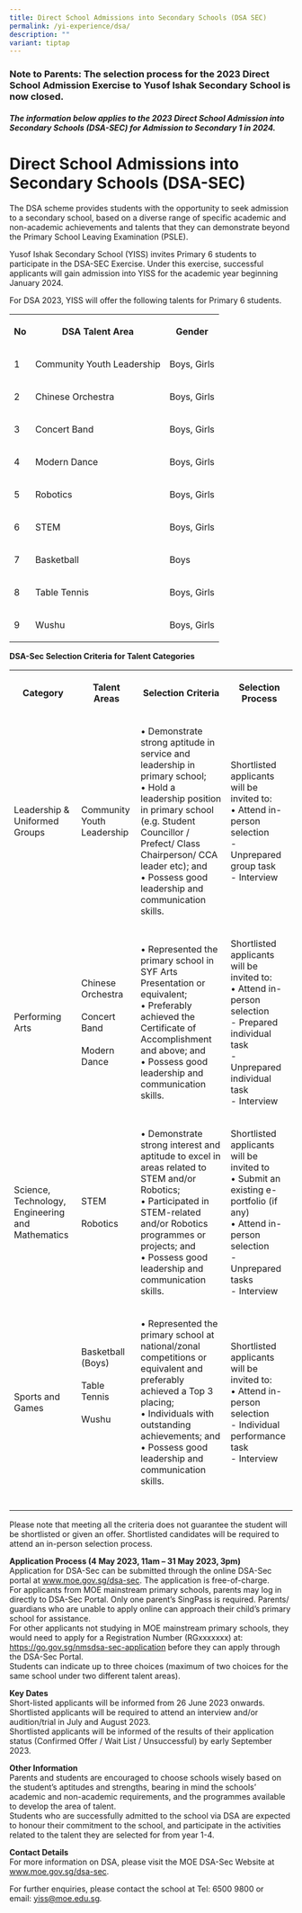 ```yaml
---
title: Direct School Admissions into Secondary Schools (DSA SEC)
permalink: /yi-experience/dsa/
description: ""
variant: tiptap
---
```

<h3>Note to Parents: The selection process for the 2023 Direct School Admission Exercise to Yusof Ishak Secondary School is now closed.</h3>
<h5>The information below applies to the 2023 Direct School Admission into Secondary Schools (DSA-SEC) for Admission to Secondary 1 in 2024.</h5>
<h1><strong>Direct School Admissions into Secondary Schools (DSA-SEC)</strong></h1>
<p>The DSA scheme provides students with the opportunity to seek admission
to a secondary school, based on a diverse range of specific academic and
non-academic achievements and talents that they can demonstrate beyond
the Primary School Leaving Examination (PSLE).</p>
<p>Yusof Ishak Secondary School (YISS) invites Primary 6 students to participate
in the DSA-SEC Exercise. Under this exercise, successful applicants will
gain admission into YISS for the academic year beginning January 2024.</p>
<p>For DSA 2023, YISS will offer the following talents for Primary 6 students.</p>
<table>
<tbody>
<tr>
<th rowspan="1" colspan="1">
<p>No</p>
</th>
<th rowspan="1" colspan="1">
<p>DSA Talent Area</p>
</th>
<th rowspan="1" colspan="1">
<p>Gender</p>
</th>
</tr>
<tr>
<td rowspan="1" colspan="1">
<p>1</p>
</td>
<td rowspan="1" colspan="1">
<p>Community Youth Leadership</p>
</td>
<td rowspan="1" colspan="1">
<p>Boys, Girls</p>
</td>
</tr>
<tr>
<td rowspan="1" colspan="1">
<p>2</p>
</td>
<td rowspan="1" colspan="1">
<p>Chinese Orchestra</p>
</td>
<td rowspan="1" colspan="1">
<p>Boys, Girls</p>
</td>
</tr>
<tr>
<td rowspan="1" colspan="1">
<p>3</p>
</td>
<td rowspan="1" colspan="1">
<p>Concert Band</p>
</td>
<td rowspan="1" colspan="1">
<p>Boys, Girls</p>
</td>
</tr>
<tr>
<td rowspan="1" colspan="1">
<p>4</p>
</td>
<td rowspan="1" colspan="1">
<p>Modern Dance</p>
</td>
<td rowspan="1" colspan="1">
<p>Boys, Girls</p>
</td>
</tr>
<tr>
<td rowspan="1" colspan="1">
<p>5</p>
</td>
<td rowspan="1" colspan="1">
<p>Robotics</p>
</td>
<td rowspan="1" colspan="1">
<p>Boys, Girls</p>
</td>
</tr>
<tr>
<td rowspan="1" colspan="1">
<p>6</p>
</td>
<td rowspan="1" colspan="1">
<p>STEM</p>
</td>
<td rowspan="1" colspan="1">
<p>Boys, Girls</p>
</td>
</tr>
<tr>
<td rowspan="1" colspan="1">
<p>7</p>
</td>
<td rowspan="1" colspan="1">
<p>Basketball</p>
</td>
<td rowspan="1" colspan="1">
<p>Boys</p>
</td>
</tr>
<tr>
<td rowspan="1" colspan="1">
<p>8</p>
</td>
<td rowspan="1" colspan="1">
<p>Table Tennis</p>
</td>
<td rowspan="1" colspan="1">
<p>Boys, Girls</p>
</td>
</tr>
<tr>
<td rowspan="1" colspan="1">
<p>9</p>
</td>
<td rowspan="1" colspan="1">
<p>Wushu</p>
</td>
<td rowspan="1" colspan="1">
<p>Boys, Girls</p>
</td>
</tr>
</tbody>
</table>
<p><strong>DSA-Sec Selection Criteria for Talent Categories</strong>
</p>
<table>
<tbody>
<tr>
<th rowspan="1" colspan="1">
<p>Category</p>
</th>
<th rowspan="1" colspan="1">
<p>Talent Areas</p>
</th>
<th rowspan="1" colspan="1">
<p>Selection Criteria</p>
</th>
<th rowspan="1" colspan="1">
<p>Selection Process</p>
</th>
</tr>
<tr>
<td rowspan="1" colspan="1">
<p>Leadership &amp; Uniformed Groups</p>
</td>
<td rowspan="1" colspan="1">
<p>Community Youth Leadership</p>
</td>
<td rowspan="1" colspan="1">
<p>• Demonstrate strong aptitude in service and leadership in primary school;
<br>• Hold a leadership position in primary school (e.g. Student Councillor
/ Prefect/ Class Chairperson/ CCA leader etc); and
<br>• Possess good leadership and communication skills.</p>
</td>
<td rowspan="1" colspan="1">
<p>Shortlisted applicants will be invited to:
<br>• Attend in-person selection
<br>- Unprepared group task
<br>- Interview</p>
</td>
</tr>
<tr>
<td rowspan="1" colspan="1">
<p>Performing Arts</p>
</td>
<td rowspan="1" colspan="1">
<p>Chinese Orchestra
<br>
<br>Concert Band
<br>
<br>Modern Dance</p>
</td>
<td rowspan="1" colspan="1">
<p>• Represented the primary school in SYF Arts Presentation or equivalent;
<br>• Preferably achieved the Certificate of Accomplishment and above; and
<br>• Possess good leadership and communication skills.</p>
</td>
<td rowspan="1" colspan="1">
<p>Shortlisted applicants will be invited to:
<br>• Attend in-person selection
<br>- Prepared individual task
<br>- Unprepared individual task
<br>- Interview</p>
</td>
</tr>
<tr>
<td rowspan="1" colspan="1">
<p>Science, Technology, Engineering and Mathematics</p>
</td>
<td rowspan="1" colspan="1">
<p>STEM
<br>
<br>Robotics</p>
</td>
<td rowspan="1" colspan="1">
<p>• Demonstrate strong interest and aptitude to excel in areas related to
STEM and/or Robotics;
<br>• Participated in STEM-related and/or Robotics programmes or projects;
and
<br>• Possess good leadership and communication skills.</p>
</td>
<td rowspan="1" colspan="1">
<p>Shortlisted applicants will be invited to
<br>• Submit an existing e-portfolio (if any)
<br>• Attend in-person selection
<br>- Unprepared tasks
<br>- Interview</p>
</td>
</tr>
<tr>
<td rowspan="1" colspan="1">
<p>Sports and Games</p>
</td>
<td rowspan="1" colspan="1">
<p>Basketball (Boys)
<br>
<br>Table Tennis
<br>
<br>Wushu
<br>
<br>
<br>
<br>
</p>
</td>
<td rowspan="1" colspan="1">
<p>• Represented the primary school at national/zonal competitions or equivalent
and preferably achieved a Top 3 placing;
<br>• Individuals with outstanding achievements; and
<br>• Possess good leadership and communication skills.</p>
</td>
<td rowspan="1" colspan="1">
<p>Shortlisted applicants will be invited to:
<br>• Attend in-person selection
<br>- Individual performance task
<br>- Interview</p>
</td>
</tr>
<tr>
<td rowspan="1" colspan="1">
<p></p>
</td>
<td rowspan="1" colspan="1">
<p></p>
</td>
<td rowspan="1" colspan="1">
<p></p>
</td>
<td rowspan="1" colspan="1">
<p></p>
</td>
</tr>
</tbody>
</table>
<p>Please note that meeting all the criteria does not guarantee the student
will be shortlisted or given an offer. Shortlisted candidates will be required
to attend an in-person selection process.</p>
<p><strong>Application Process (4 May 2023, 11am – 31 May 2023, 3pm)</strong>
<br>Application for DSA-Sec can be submitted through the online DSA-Sec portal
at <a href="https://www.moe.gov.sg/secondary/dsa" rel="noopener noreferrer nofollow" target="_blank">www.moe.gov.sg/dsa-sec</a>.
The application is free-of-charge.
<br>For applicants from MOE mainstream primary schools, parents may log in
directly to DSA-Sec Portal. Only one parent’s SingPass is required. Parents/
guardians who are unable to apply online can approach their child’s primary
school for assistance.
<br>For other applicants not studying in MOE mainstream primary schools, they
would need to apply for a Registration Number (RGxxxxxxx) at: <a href="https://www.moe.gov.sg/secondary/dsa/application?pt=Non-mainstream%20school" rel="noopener noreferrer nofollow" target="_blank">https://go.gov.sg/nmsdsa-sec-application</a> before
they can apply through the DSA-Sec Portal.
<br>Students can indicate up to three choices (maximum of two choices for
the same school under two different talent areas).</p>
<p><strong>Key Dates</strong>
<br>Short-listed applicants will be informed from 26 June 2023 onwards.
<br>Shortlisted applicants will be required to attend an interview and/or
audition/trial in July and August 2023.
<br>Shortlisted applicants will be informed of the results of their application
status (Confirmed Offer / Wait List / Unsuccessful) by early September
2023.</p>
<p><strong>Other Information</strong>
<br>Parents and students are encouraged to choose schools wisely based on
the student’s aptitudes and strengths, bearing in mind the schools’ academic
and non-academic requirements, and the programmes available to develop
the area of talent.
<br>Students who are successfully admitted to the school via DSA are expected
to honour their commitment to the school, and participate in the activities
related to the talent they are selected for from year 1-4.</p>
<p><strong>Contact Details</strong>
<br>For more information on DSA, please visit the MOE DSA-Sec Website at&nbsp;
<a href="http://www.moe.gov.sg/dsa-sec" rel="noopener noreferrer nofollow" target="_blank">www.moe.gov.sg/dsa-sec</a>.</p>
<p>For further enquiries, please contact the school at Tel: 6500 9800 or
email:&nbsp;<a href="mailto:yiss@moe.edu.sg" rel="noopener noreferrer nofollow" target="_blank">yiss@moe.edu.sg</a><em>.</em>
</p>